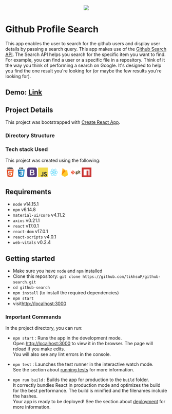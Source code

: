 <p align="center">
  <img src="https://github.com/tikhsuP/github-search/blob/main/src/images/logo.png" width="150px">
</p>

# Github Profile Search
This app enables the user to search for the github users and display user details by passing a search query. This app makes use of the [Github Search API](https://docs.github.com/en/free-pro-team@latest/rest). The Search API helps you search for the specific item you want to find. For example, you can find a user or a specific file in a repository. Think of it the way you think of performing a search on Google. It's designed to help you find the one result you're looking for (or maybe the few results you're looking for).

## Demo: [Link]()

## Project Details
This project was bootstrapped with [Create React App](https://github.com/facebook/create-react-app).

### Directory Structure

### Tech stack Used

This project was created using the following:

<code><img height="30" src="https://raw.githubusercontent.com/github/explore/80688e429a7d4ef2fca1e82350fe8e3517d3494d/topics/html/html.png"></code>
<code><img height="30" src="https://raw.githubusercontent.com/github/explore/80688e429a7d4ef2fca1e82350fe8e3517d3494d/topics/css/css.png"></code>
<code><img height="30" src="https://raw.githubusercontent.com/github/explore/80688e429a7d4ef2fca1e82350fe8e3517d3494d/topics/bootstrap/bootstrap.png"></code>
<code><img height="30" src="https://raw.githubusercontent.com/github/explore/80688e429a7d4ef2fca1e82350fe8e3517d3494d/topics/javascript/javascript.png"></code>
<code><img height="30" src="https://raw.githubusercontent.com/github/explore/80688e429a7d4ef2fca1e82350fe8e3517d3494d/topics/react/react.png"></code>
<code><img height="30" src="https://raw.githubusercontent.com/github/explore/80688e429a7d4ef2fca1e82350fe8e3517d3494d/topics/firebase/firebase.png"></code>
<code><img height="30" src="https://raw.githubusercontent.com/github/explore/80688e429a7d4ef2fca1e82350fe8e3517d3494d/topics/git/git.png"></code>
<code><img height="30" src="https://raw.githubusercontent.com/github/explore/80688e429a7d4ef2fca1e82350fe8e3517d3494d/topics/npm/npm.png"></code>

## Requirements
- `node` v14.15.1
- `npm` v6.14.8
- `material-ui/core` v4.11.2
- `axios` v0.21.1
- `react` v17.0.1
- `react-dom` v17.0.1
- `react-scripts` v4.0.1
- `web-vitals` v0.2.4


## Getting started

- Make sure you have `node` and `npm` installed
- Clone this repository: `git clone https://github.com/tikhsuP/github-search.git`
- `cd github-search`
- `npm install` (to install the required dependencies)
- `npm start`
- visit[http://localhost:3000](http://localhost:3000)


### Important Commands
In the project directory, you can run:

- `npm start` : Runs the app in the development mode.\
Open [http://localhost:3000](http://localhost:3000) to view it in the browser.
The page will reload if you make edits.\
You will also see any lint errors in the console.

- `npm test` : Launches the test runner in the interactive watch mode.\
See the section about [running tests](https://facebook.github.io/create-react-app/docs/running-tests) for more information.

- `npm run build` : Builds the app for production to the `build` folder.\
It correctly bundles React in production mode and optimizes the build for the best performance.
The build is minified and the filenames include the hashes.\
Your app is ready to be deployed!
See the section about [deployment](https://facebook.github.io/create-react-app/docs/deployment) for more information.
